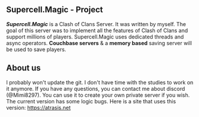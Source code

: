 ## Supercell.Magic - Project
***Supercell.Magic*** is a Clash of Clans Server.
It was written by myself.
The goal of this server was to implement all the features of Clash of Clans and support millions of players.
Supercell.Magic uses dedicated threads and async operators. 
**Couchbase servers** & a **memory based** saving server will be used to save players.

## About us
I probably won't update the git. I don't have time with the studies to work on it anymore.
If you have any questions, you can contact me about discord (@Mimi8297).
You can use it to create your own private server if you wish. The current version has some logic bugs.
Here is a site that uses this version: https://atrasis.net